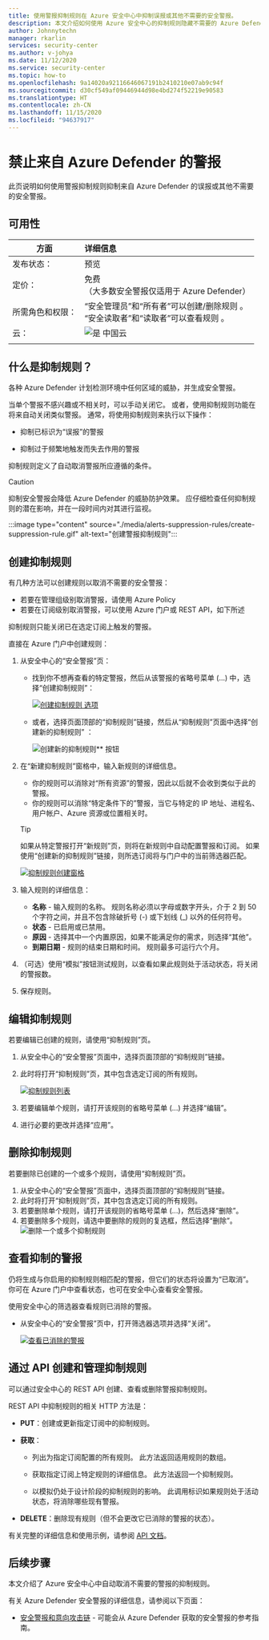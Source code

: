 ```yaml
---
title: 使用警报抑制规则在 Azure 安全中心中抑制误报或其他不需要的安全警报。
description: 本文介绍如何使用 Azure 安全中心的抑制规则隐藏不需要的 Azure Defender 警报
author: Johnnytechn
manager: rkarlin
services: security-center
ms.author: v-johya
ms.date: 11/12/2020
ms.service: security-center
ms.topic: how-to
ms.openlocfilehash: 9a14020a92116646067191b2410210e07ab9c94f
ms.sourcegitcommit: d30cf549af09446944d98e4bd274f52219e90583
ms.translationtype: HT
ms.contentlocale: zh-CN
ms.lasthandoff: 11/15/2020
ms.locfileid: "94637917"
---
```

# <a name="suppress-alerts-from-azure-defender"></a>禁止来自 Azure Defender 的警报

此页说明如何使用警报抑制规则抑制来自 Azure Defender 的误报或其他不需要的安全警报。

## <a name="availability"></a>可用性

|方面|详细信息|
|----|:----|
|发布状态：|预览|
|定价：|免费<br>（大多数安全警报仅适用于 Azure Defender）|
|所需角色和权限：|“安全管理员”和“所有者”可以创建/删除规则 。<br>“安全读取者”和“读取者”可以查看规则 。|
|云：|![是](./media/icons/yes-icon.png) 中国云|
|||


## <a name="what-are-suppression-rules"></a>什么是抑制规则？

各种 Azure Defender 计划检测环境中任何区域的威胁，并生成安全警报。

当单个警报不感兴趣或不相关时，可以手动关闭它。 或者，使用抑制规则功能在将来自动关闭类似警报。 通常，将使用抑制规则来执行以下操作：

- 抑制已标识为“误报”的警报

- 抑制过于频繁地触发而失去作用的警报

抑制规则定义了自动取消警报所应遵循的条件。

> [!CAUTION]
> 抑制安全警报会降低 Azure Defender 的威胁防护效果。 应仔细检查任何抑制规则的潜在影响，并在一段时间内对其进行监视。

:::image type="content" source="./media/alerts-suppression-rules/create-suppression-rule.gif" alt-text="创建警报抑制规则":::

## <a name="create-a-suppression-rule"></a>创建抑制规则

有几种方法可以创建规则以取消不需要的安全警报：

- 若要在管理组级别取消警报，请使用 Azure Policy
- 若要在订阅级别取消警报，可以使用 Azure 门户或 REST API，如下所述

抑制规则只能关闭已在选定订阅上触发的警报。

直接在 Azure 门户中创建规则：

1. 从安全中心的“安全警报”页：

    - 找到你不想再查看的特定警报，然后从该警报的省略号菜单 (...) 中，选择“创建抑制规则”：

        [![**创建抑制规则** 选项](./media/alerts-suppression-rules/auto-dismiss-future-option.png)](./media/alerts-suppression-rules/auto-dismiss-future-option.png#lightbox)

    - 或者，选择页面顶部的“抑制规则”链接，然后从“抑制规则”页面中选择“创建新的抑制规则” ：

        ![创建新的抑制规则** 按钮](./media/alerts-suppression-rules/create-new-suppression-rule.png)

1. 在“新建抑制规则”窗格中，输入新规则的详细信息。
    - 你的规则可以消除对“所有资源”的警报，因此以后就不会收到类似于此的警报。     
    - 你的规则可以消除“特定条件下的”警报，当它与特定的 IP 地址、进程名、用户帐户、Azure 资源或位置相关时。

    > [!TIP]
    > 如果从特定警报打开“新规则”页，则将在新规则中自动配置警报和订阅。 如果使用“创建新的抑制规则”链接，则所选订阅将与门户中的当前筛选器匹配。

    [![抑制规则创建窗格](./media/alerts-suppression-rules/new-suppression-rule-pane.png)](./media/alerts-suppression-rules/new-suppression-rule-pane.png#lightbox)
1. 输入规则的详细信息：
    - **名称** - 输入规则的名称。 规则名称必须以字母或数字开头，介于 2 到 50 个字符之间，并且不包含除破折号 (-) 或下划线 (_) 以外的任何符号。 
    - **状态** - 已启用或已禁用。
    - **原因** - 选择其中一个内置原因，如果不能满足你的需求，则选择“其他”。
    - **到期日期** - 规则的结束日期和时间。 规则最多可运行六个月。
1. （可选）使用“模拟”按钮测试规则，以查看如果此规则处于活动状态，将关闭的警报数。
1. 保存规则。 


## <a name="edit-a-suppression-rules"></a>编辑抑制规则

若要编辑已创建的规则，请使用“抑制规则”页。

1. 从安全中心的“安全警报”页面中，选择页面顶部的“抑制规则”链接。
1. 此时将打开“抑制规则”页，其中包含选定订阅的所有规则。

    [![抑制规则列表](./media/alerts-suppression-rules/suppression-rules-page.png)](./media/alerts-suppression-rules/suppression-rules-page.png#lightbox)

1. 若要编辑单个规则，请打开该规则的省略号菜单 (...) 并选择“编辑”。
1. 进行必要的更改并选择“应用”。 

## <a name="delete-a-suppression-rule"></a>删除抑制规则

若要删除已创建的一个或多个规则，请使用“抑制规则”页。

1. 从安全中心的“安全警报”页面中，选择页面顶部的“抑制规则”链接。
1. 此时将打开“抑制规则”页，其中包含选定订阅的所有规则。
1. 若要删除单个规则，请打开该规则的省略号菜单 (...)，然后选择“删除”。
1. 若要删除多个规则，请选中要删除的规则的复选框，然后选择“删除”。
    ![删除一个或多个抑制规则](./media/alerts-suppression-rules/delete-multiple-alerts.png)

## <a name="view-suppressed-alerts"></a>查看抑制的警报

仍将生成与你启用的抑制规则相匹配的警报，但它们的状态将设置为“已取消”。 你可在 Azure 门户中查看状态，也可在安全中心查看安全警报。 

使用安全中心的筛选器查看规则已消除的警报。

* 从安全中心的“安全警报”页中，打开筛选器选项并选择“关闭”。  

   [![查看已消除的警报](./media/alerts-suppression-rules/view-dismissed-alerts.png)](./media/alerts-suppression-rules/view-dismissed-alerts.png#lightbox)


## <a name="create-and-manage-suppression-rules-with-the-api"></a>通过 API 创建和管理抑制规则

可以通过安全中心的 REST API 创建、查看或删除警报抑制规则。 

REST API 中抑制规则的相关 HTTP 方法是：

- **PUT**：创建或更新指定订阅中的抑制规则。

- **获取**：

    - 列出为指定订阅配置的所有规则。 此方法返回适用规则的数组。

    - 获取指定订阅上特定规则的详细信息。 此方法返回一个抑制规则。

    - 以模拟仍处于设计阶段的抑制规则的影响。 此调用标识如果规则处于活动状态，将消除哪些现有警报。

- **DELETE**：删除现有规则（但不会更改它已消除的警报的状态）。

有关完整的详细信息和使用示例，请参阅 [API 文档](https://docs.microsoft.com/rest/api/securitycenter/)。 


## <a name="next-steps"></a>后续步骤

本文介绍了 Azure 安全中心中自动取消不需要的警报的抑制规则。

有关 Azure Defender 安全警报的详细信息，请参阅以下页面：

- [安全警报和意向攻击链](alerts-reference.md) - 可能会从 Azure Defender 获取的安全警报的参考指南。

